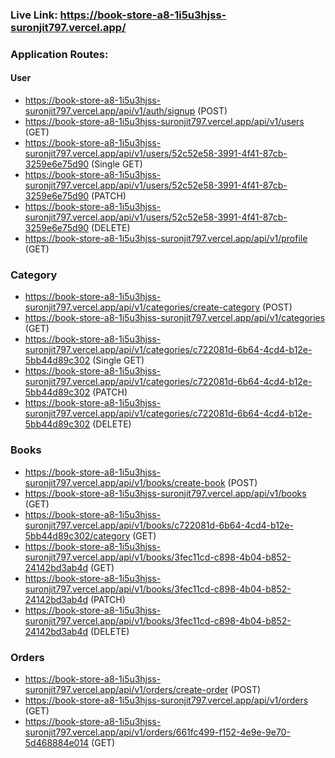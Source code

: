 ### Live Link: https://book-store-a8-1i5u3hjss-suronjit797.vercel.app/

### Application Routes:

#### User

- https://book-store-a8-1i5u3hjss-suronjit797.vercel.app/api/v1/auth/signup (POST)
- https://book-store-a8-1i5u3hjss-suronjit797.vercel.app/api/v1/users (GET)
- https://book-store-a8-1i5u3hjss-suronjit797.vercel.app/api/v1/users/52c52e58-3991-4f41-87cb-3259e6e75d90 (Single GET)
- https://book-store-a8-1i5u3hjss-suronjit797.vercel.app/api/v1/users/52c52e58-3991-4f41-87cb-3259e6e75d90 (PATCH)
- https://book-store-a8-1i5u3hjss-suronjit797.vercel.app/api/v1/users/52c52e58-3991-4f41-87cb-3259e6e75d90 (DELETE)
- https://book-store-a8-1i5u3hjss-suronjit797.vercel.app/api/v1/profile (GET)

### Category

- https://book-store-a8-1i5u3hjss-suronjit797.vercel.app/api/v1/categories/create-category (POST)
- https://book-store-a8-1i5u3hjss-suronjit797.vercel.app/api/v1/categories (GET)
- https://book-store-a8-1i5u3hjss-suronjit797.vercel.app/api/v1/categories/c722081d-6b64-4cd4-b12e-5bb44d89c302 (Single GET)
- https://book-store-a8-1i5u3hjss-suronjit797.vercel.app/api/v1/categories/c722081d-6b64-4cd4-b12e-5bb44d89c302 (PATCH)
- https://book-store-a8-1i5u3hjss-suronjit797.vercel.app/api/v1/categories/c722081d-6b64-4cd4-b12e-5bb44d89c302 (DELETE)

### Books

- https://book-store-a8-1i5u3hjss-suronjit797.vercel.app/api/v1/books/create-book (POST)
- https://book-store-a8-1i5u3hjss-suronjit797.vercel.app/api/v1/books (GET)
- https://book-store-a8-1i5u3hjss-suronjit797.vercel.app/api/v1/books/c722081d-6b64-4cd4-b12e-5bb44d89c302/category (GET)
- https://book-store-a8-1i5u3hjss-suronjit797.vercel.app/api/v1/books/3fec11cd-c898-4b04-b852-24142bd3ab4d (GET)
- https://book-store-a8-1i5u3hjss-suronjit797.vercel.app/api/v1/books/3fec11cd-c898-4b04-b852-24142bd3ab4d (PATCH)
- https://book-store-a8-1i5u3hjss-suronjit797.vercel.app/api/v1/books/3fec11cd-c898-4b04-b852-24142bd3ab4d (DELETE)

### Orders

- https://book-store-a8-1i5u3hjss-suronjit797.vercel.app/api/v1/orders/create-order (POST)
- https://book-store-a8-1i5u3hjss-suronjit797.vercel.app/api/v1/orders (GET)
- https://book-store-a8-1i5u3hjss-suronjit797.vercel.app/api/v1/orders/661fc499-f152-4e9e-9e70-5d468884e014 (GET)
